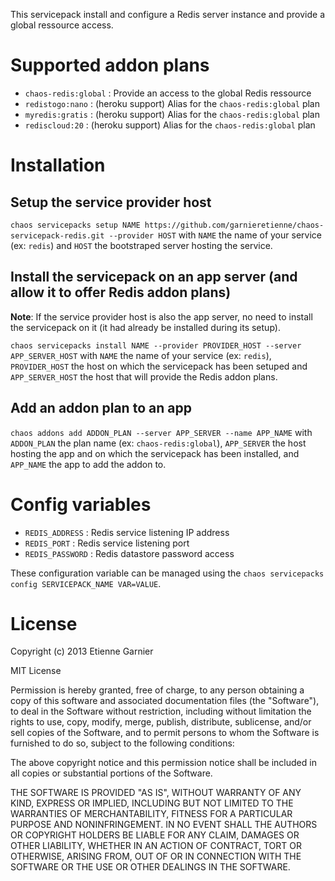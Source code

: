 This servicepack install and configure a Redis server instance and provide a global ressource access.

# Supported addon plans

* `chaos-redis:global` : Provide an access to the global Redis ressource
* `redistogo:nano`     : (heroku support) Alias for the `chaos-redis:global` plan
* `myredis:gratis`     : (heroku support) Alias for the `chaos-redis:global` plan
* `rediscloud:20`      : (heroku support) Alias for the `chaos-redis:global` plan

# Installation

## Setup the service provider host

`chaos servicepacks setup NAME https://github.com/garnieretienne/chaos-servicepack-redis.git --provider HOST` with `NAME` the name of your service (ex: `redis`) and `HOST` the bootstraped server hosting the service.

## Install the servicepack on an app server (and allow it to offer Redis addon plans)

**Note**: If the service provider host is also the app server, no need to install the servicepack on it (it had already be installed during its setup).

`chaos servicepacks install NAME --provider PROVIDER_HOST --server APP_SERVER_HOST` with `NAME` the name of your service (ex: `redis`), `PROVIDER_HOST` the host on which the servicepack has been setuped and `APP_SERVER_HOST` the host that will provide the Redis addon plans.

## Add an addon plan to an app

`chaos addons add ADDON_PLAN --server APP_SERVER --name APP_NAME` with `ADDON_PLAN` the plan name (ex: `chaos-redis:global`), `APP_SERVER` the host hosting the app and on which the servicepack has been installed, and `APP_NAME` the app to add the addon to.

# Config variables

* `REDIS_ADDRESS`  : Redis service listening IP address
* `REDIS_PORT`     : Redis service listening port
* `REDIS_PASSWORD` : Redis datastore password access

These configuration variable can be managed using the `chaos servicepacks config SERVICEPACK_NAME VAR=VALUE`.

# License

Copyright (c) 2013 Etienne Garnier

MIT License

Permission is hereby granted, free of charge, to any person obtaining
a copy of this software and associated documentation files (the
"Software"), to deal in the Software without restriction, including
without limitation the rights to use, copy, modify, merge, publish,
distribute, sublicense, and/or sell copies of the Software, and to
permit persons to whom the Software is furnished to do so, subject to
the following conditions:

The above copyright notice and this permission notice shall be
included in all copies or substantial portions of the Software.

THE SOFTWARE IS PROVIDED "AS IS", WITHOUT WARRANTY OF ANY KIND,
EXPRESS OR IMPLIED, INCLUDING BUT NOT LIMITED TO THE WARRANTIES OF
MERCHANTABILITY, FITNESS FOR A PARTICULAR PURPOSE AND
NONINFRINGEMENT. IN NO EVENT SHALL THE AUTHORS OR COPYRIGHT HOLDERS BE
LIABLE FOR ANY CLAIM, DAMAGES OR OTHER LIABILITY, WHETHER IN AN ACTION
OF CONTRACT, TORT OR OTHERWISE, ARISING FROM, OUT OF OR IN CONNECTION
WITH THE SOFTWARE OR THE USE OR OTHER DEALINGS IN THE SOFTWARE.
